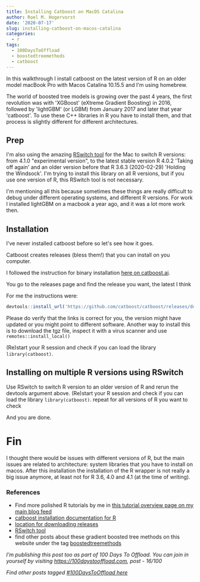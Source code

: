 ```yaml
---
title: Installing Catboost on MacOS Catalina
author: Roel M. Hogervorst
date: '2020-07-17'
slug: installing-catboost-on-macos-catalina
categories:
  - r
tags:
  - 100DaysToOffload
  - boostedtreemethods
  - catboost
---
```


In this walkthrough I 
install catboost on the latest version of R on an older model macBook Pro with 
Macos Catalina 10.15.5 and I'm using homebrew. 

The world of boosted tree models is growing over the past 4 years, the first
revolution was with 'XGBoost' (eXtreme Gradient Boosting) in 2016, followed by 
'lightGBM' (or LGBM) from January 2017 and later that year 'catboost'. To use
these C++ libraries in R you have to install them, and that process is slightly
different for different architectures.

## Prep
I'm also using the amazing [RSwitch tool](https://rud.is/rswitch/) for the Mac
to switch R versions: from 4.1.0 "experimental version", to the latest stable version 
R 4.0.2 'Taking off again' and an older version before 
that R 3.6.3 (2020-02-29) 'Holding the Windsock'.
I'm trying to install this library on all R versions, but if you use one version 
of R, this RSwitch tool is not necessary.

I'm mentioning all this because sometimes these things are really difficult to
debug under different operating systems, and different R versions.
For work I installed lightGBM on a macbook a year ago, and it was a lot more work then. 

## Installation
I've never installed catboost before so let's see how it goes.

Catboost creates releases (bless them!) that you can install on you computer.

I followed the instruction for binary installation 
[here on catboost.ai](https://catboost.ai/docs/installation/r-installation-binary-installation.html#r-installation-binary-installation).

You go to the releases page and find the release you want, the latest I think

For me the instructions were:
```r
devtools::install_url('https://github.com/catboost/catboost/releases/download/v0.23.2/catboost-R-Darwin-0.23.2.tgz', INSTALL_opts = c("--no-multiarch"))
```
Please do verify that the links is correct for you, the version might have updated
or you might point to different software. Another way to install this is
to download the tgz file, inspect it with a virus scanner and use 
`remotes::install_local()` 

(Re)start your R session and check if you can load the library `library(catboost)`.

## Installing on multiple R versions using RSwitch
Use RSwitch to switch R version to an older version of R and rerun the
devtools argument above. 
(Re)start your R session and check if you can load the library `library(catboost)`.
repeat for all versions of R you want to check

And you are done.


# Fin
I thought there would be issues with different versions of R, but the main issues
are related to architecture: system libraries that you have to install on macos.
After this installation the installation of the R wrapper is not really a big
issue anymore, at least not for R 3.6, 4.0 and 4.1 (at the time of writing).

### References
- Find more polished R tutorials by me in [this tutorial overview page on my main blog feed](https://blog.rmhogervorst.nl//tags/tutorial/)
- [catboost installation documentation for R](https://catboost.ai/docs/concepts/r-installation.html)
- [location for downloading releases](https://github.com/catboost/catboost/releases)
- [RSwitch tool](https://rud.is/rswitch/)
- find other posts about these gradient boosted tree methods on this website under the tag [boostedtreemethods](https://notes.rmhogervorst.nl/tags/boostedtreemethods/)

*I’m publishing this post too as part of 100 Days To Offload. You can join in yourself by visiting https://100daystooffload.com, post - 16/100*

*Find other posts tagged  [#100DaysToOffload here](https://notes.rmhogervorst.nl/tags/100DaysToOffload/)*
